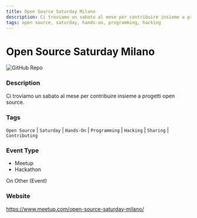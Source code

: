 ```yaml
---
title: Open Source Saturday Milano
description: Ci troviamo un sabato al mese per contribuire insieme a progetti open source.
tags: open source, saturday, hands-on, programming, hacking
---
```

        

# Open Source Saturday Milano

![GitHub Repo](https://img.shields.io/static/v1?label=category&message=communities&color=green)

### Description

Ci troviamo un sabato al mese per contribuire insieme a progetti open source.

### Tags

`Open Source` | `Saturday` | `Hands-On` | `Programming` | `Hacking` | `Sharing` | `Contributing`

### Event Type

- Meetup
- Hackathon

On Other (Event)

### Website

https://www.meetup.com/open-source-saturday-milano/